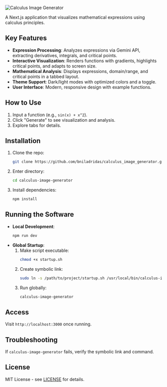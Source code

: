 ![Calculus Image Generator](https://via.placeholder.com/800x400)

A Next.js application that visualizes mathematical expressions using calculus principles.

## Key Features
- **Expression Processing**: Analyzes expressions via Gemini API, extracting derivatives, integrals, and critical points.
- **Interactive Visualization**: Renders functions with gradients, highlights critical points, and adapts to screen size.
- **Mathematical Analysis**: Displays expressions, domain/range, and critical points in a tabbed layout.
- **Theme Support**: Dark/light modes with optimized colors and a toggle.
- **User Interface**: Modern, responsive design with example functions.

## How to Use
1. Input a function (e.g., `sin(x) + x^2`).
2. Click "Generate" to see visualization and analysis.
3. Explore tabs for details.

## Installation
1. Clone the repo:
   ```bash
   git clone https://github.com/bniladridas/calculus_image_generator.git
   ```
2. Enter directory:
   ```bash
   cd calculus-image-generator
   ```
3. Install dependencies:
   ```bash
   npm install
   ```

## Running the Software
- **Local Development**:
   ```bash
   npm run dev
   ```
- **Global Startup**:
   1. Make script executable:
      ```bash
      chmod +x startup.sh
      ```
   2. Create symbolic link:
      ```bash
      sudo ln -s /path/to/project/startup.sh /usr/local/bin/calculus-image-generator
      ```
   3. Run globally:
      ```bash
      calculus-image-generator
      ```

## Access
Visit `http://localhost:3000` once running.

## Troubleshooting
If `calculus-image-generator` fails, verify the symbolic link and command.

## License
MIT License - see [LICENSE](LICENSE) for details.
